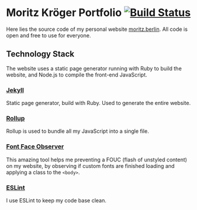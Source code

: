 # Moritz Kröger Portfolio [![Build Status](https://travis-ci.org/morkro/morkro.de.svg?branch=master)](https://travis-ci.org/morkro/morkro.de)

Here lies the source code of my personal website [moritz.berlin](https://moritz.berlin). All code is open and free to use for everyone.

## Technology Stack

The website uses a static page generator running with Ruby to build the website, and Node.js to compile the front-end JavaScript.

### [Jekyll](http://jekyllrb.com/)

Static page generator, build with Ruby. Used to generate the entire website.

### [Rollup](https://rollupjs.org/)

Rollup is used to bundle all my JavaScript into a single file.

### [Font Face Observer](https://github.com/bramstein/fontfaceobserver)

This amazing tool helps me preventing a FOUC (flash of unstyled content) on my website, by observing if custom fonts are finished loading and applying a class to the `<body>`.

### [ESLint](https://github.com/eslint/eslint)

I use ESLint to keep my code base clean.
